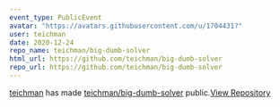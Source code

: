 ```yaml
---
event_type: PublicEvent
avatar: "https://avatars.githubusercontent.com/u/1704431?"
user: teichman
date: 2020-12-24
repo_name: teichman/big-dumb-solver
html_url: https://github.com/teichman/big-dumb-solver
repo_url: https://github.com/teichman/big-dumb-solver
---
```


<a href='https://github.com/teichman' target='_blank'>teichman</a> has made <a href='https://github.com/teichman/big-dumb-solver' target='_blank'>teichman/big-dumb-solver</a> public.<a href='https://github.com/teichman/big-dumb-solver' target='_blank'>View Repository</a>